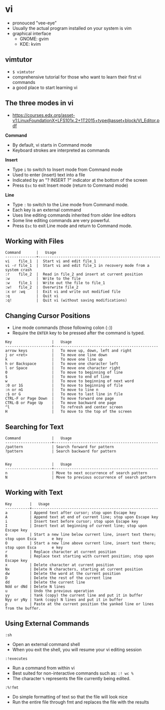 # vi
- pronouced "vee-eye”
- Usually the actual program installed on your system is vim
- graphical interface
    - GNOME: gvim
    - KDE: kvim

## vimtutor
- `$ vimtutor`
- comprehensive tutorial for those who want to learn their first vi commands
- a good place to start learning vi

## The three modes in vi
- https://courses.edx.org/asset-v1:LinuxFoundationX+LFS101x.2+1T2015+type@asset+block/VI_Editor.pdf

**Command**

- By default, vi starts in Command mode
- Keyboard strokes are interpreted as commands

**Insert**

- Type `i` to switch to Insert mode from Command mode
- Used to enter (insert)  text into a file
- Indicated by an "? INSERT ?" indicator at the bottom of the screen
- Press `Esc` to exit Insert mode (return to Command mode)

**Line**

- Type `:` to switch to the Line mode from Command mode.
- Each key is an external command
- Uses line editing commands inherited from older line editors
- Some line editing commands are very powerful.
- Press `Esc` to exit Line mode and return to Command mode.

## Working with Files

```
Command       |   Usage
--------------+-------------------------------------------------------
vi    file_1  |  Start vi and edit file_1
vi -r file_1  |  Start vi and edit file_1 in recovery mode from a system crash
:r    file_2  |  Read in file_2 and insert at current position
:w            |  Write to the file
:w    file_1  |  Write out the file to file_1
:w!   file_2  |  Overwrite file_2
:x or :wq     |  Exit vi and write out modified file
:q            |  Quit vi
:q!           |  Quit vi (without saving modifications)
```

## Changing Cursor Positions

- Line mode commands (those following colon (`:`))
- Require the `ENTER` key to be pressed after the command is typed.

```
Key                  |   Usage
---------------------+-----------------------------------------------
arrow keys           |   To move up, down, left and right
j or <ret>           |   To move one line down
k                    |   To move one line up
h or Backspace       |   To move one character left
l or Space           |   To move one character right
0                    |   To move to beginning of line
$                    |   To move to end of line
w                    |   To move to beginning of next word
:0 or 1G             |   To move to beginning of file
:n or nG             |   To move to line n
:$ or G              |   To move to last line in file
CTRL-F or Page Down  |   To move forward one page
CTRL-B or Page Up    |   To move backward one page
^l                   |   To refresh and center screen
H                    |   To move to the top of the screen
```


## Searching for Text

```
Command              |   Usage
---------------------+-----------------------------------------------
/pattern             | Search forward for pattern
?pattern             | Search backward for pattern


Key                  |   Usage
---------------------+-----------------------------------------------
n                    | Move to next occurrence of search pattern
N                    | Move to previous occurrence of search pattern
```

## Working with Text

```
Key        |   Usage
-----------+---------------------------------------------------------
a          | Append text after cursor; stop upon Escape key
A          | Append text at end of current line; stop upon Escape key
i          | Insert text before cursor; stop upon Escape key
I          | Insert text at beginning of current line; stop upon Escape key
o          | Start a new line below current line, insert text there; stop upon Esca       e key
O          | Start a new line above current line, insert text there; stop upon Esca       e key
r          | Replace character at current position
R          | Replace text starting with current position; stop upon Escape key
x          | Delete character at current position
Nx         | Delete N characters, starting at current position
dw         | Delete the word at the current position
D          | Delete the rest of the current line
dd         | Delete the current line
Ndd or dNd | Delete N lines
u          | Undo the previous operation
yy         | Yank (copy) the current line and put it in buffer
Nyy or yNy | Yank (copy) N lines and put it in buffer
p          | Paste at the current position the yanked line or lines from the buffer.
```

## Using External Commands

`:sh`
- Open an external command shell
- When you exit the shell, you will resume your vi editing session

`:!executes`
- Run a command from within vi
- Best suited for non-interactive commands such as: `:! wc %`
- The character `%` represents the file currently being edited.

`:%!fmt`
- Do simple formatting of text so that the file will look nice
- Run the entire file through fmt and replaces the file with the results
